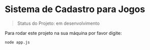 # Sistema de Cadastro para Jogos

> Status do Projeto: em desenvolvimento

Para rodar este projeto na sua máquina por favor digite:

```
node app.js
```
